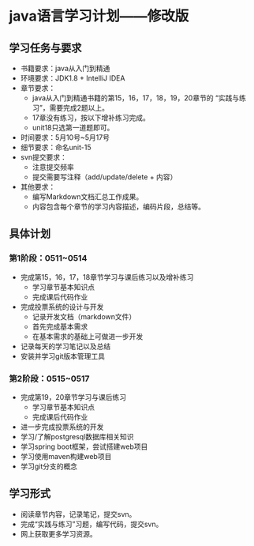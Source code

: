 # java语言学习计划——修改版

## 学习任务与要求

* 书籍要求：java从入门到精通
* 环境要求：JDK1.8 + IntelliJ IDEA
* 章节要求：
  * java从入门到精通书籍的第15，16，17，18，19，20章节的 “实践与练习”，需要完成2题以上。
  * 17章没有练习，按以下增补练习完成。
  * unit18只选第一道题即可。
* 时间要求：5月10号~5月17号
* 细节要求：命名unit-15
* svn提交要求：
  * 注意提交频率
  * 提交需要写注释（add/update/delete + 内容）
* 其他要求：
  * 编写Markdown文档汇总工作成果。
  * 内容包含每个章节的学习内容描述，编码片段，总结等。

## 具体计划

### 第1阶段：0511~0514

* 完成第15，16，17，18章节学习与课后练习以及增补练习
  * 学习章节基本知识点
  * 完成课后代码作业
* 完成投票系统的设计与开发
  * 记录开发文档（markdown文件）
  * 首先完成基本需求
  * 在基本需求的基础上可做进一步开发
* 记录每天的学习笔记以及总结
* 安装并学习git版本管理工具

### 第2阶段：0515~0517

* 完成第19，20章节学习与课后练习
  * 学习章节基本知识点
  * 完成课后代码作业
* 进一步完成投票系统的开发
* 学习/了解postgresql数据库相关知识
* 学习spring boot框架，尝试搭建web项目
* 学习使用maven构建web项目
* 学习git分支的概念

## 学习形式

* 阅读章节内容，记录笔记，提交svn。
* 完成“实践与练习”习题，编写代码，提交svn。
* 网上获取更多学习资源。